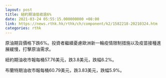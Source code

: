```yaml
---
layout: post
title: 紐約期油低收逾6%
date: 2021-03-24 05:55:15.000000000 +08:00
link: https://news.rthk.hk/rthk/ch/component/k2/1582218-20210324.htm
categories: rthk
---
```


原油期貨價格下跌6%。投資者繼續憂慮歐洲新一輪疫情限制措施以及疫苗接種進展緩慢，打擊原油需求。

紐約期油收市報每桶57.76美元，跌3.8美元，跌幅6.2%。

布蘭特期油收市報每桶60.79美元，跌3.83美元，跌幅5.9%。

